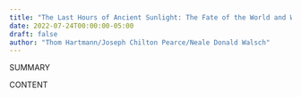```yaml
---
title: "The Last Hours of Ancient Sunlight: The Fate of the World and What We Can Do Before It's Too Late"
date: 2022-07-24T00:00:00-05:00
draft: false
author: "Thom Hartmann/Joseph Chilton Pearce/Neale Donald Walsch"
---
```


SUMMARY

<!--more-->

CONTENT